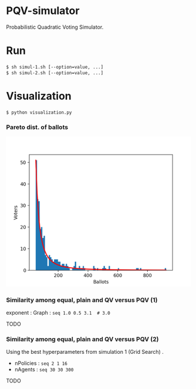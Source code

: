 # PQV-simulator
Probabilistic Quadratic Voting Simulator.

# Run
```
$ sh simul-1.sh [--option=value, ...]
$ sh simul-2.sh [--option=value, ...]
```

# Visualization

```
$ python visualization.py
```

### Pareto dist. of ballots

![](./plots/pareto.png)

### Similarity among equal, plain and QV versus PQV (1)

exponent  : Graph : `seq 1.0 0.5 3.1  # 3.0`

TODO

<!--
txWindow  : Graph : `seq 10 10 100` [%]

TODO
-->

### Similarity among equal, plain and QV versus PQV (2)

Using the best hyperparameters from simulation 1 (Grid Search) .

* nPolicies : `seq 2 1 16`
* nAgents   : `seq 30 30 300`

<!--Heatmap-->
TODO
